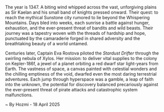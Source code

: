 
The year is 1347.  A biting wind whipped across the vast, unforgiving plains as Sir Kaelan and his small band of knights pressed onward. Their quest: to reach the mythical Sunstone city rumored to lie beyond the Whispering Mountains.  Days bled into weeks, each sunrise a battle against hunger, exhaustion, and the ever-present threat of bandits and wild beasts. Their journey was a tapestry woven with the threads of hardship and hope, punctuated by the camaraderie forged in shared adversity and the breathtaking beauty of a world untamed.

Centuries later, Captain Eva Rostova piloted the *Stardust Drifter* through the swirling nebula of Xylos.  Her mission: to deliver vital supplies to the colony on Kepler-186f, a jewel of a planet orbiting a red dwarf star light-years from Earth.  The vastness of space, a canvas painted with celestial wonders and the chilling emptiness of the void, dwarfed even the most daring terrestrial adventures. Each jump through hyperspace was a gamble, a leap of faith into the unknown, the potential for discovery balanced precariously against the ever-present threat of pirate attacks and catastrophic system malfunctions.

~ By Hozmi - 18 April 2025
